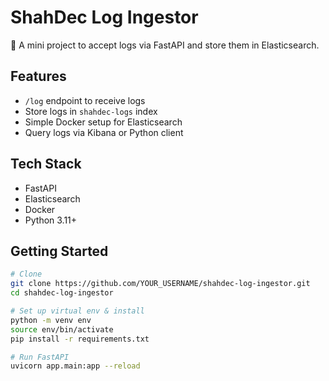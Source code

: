 # ShahDec Log Ingestor

🚀 A mini project to accept logs via FastAPI and store them in Elasticsearch.

## Features
- `/log` endpoint to receive logs
- Store logs in `shahdec-logs` index
- Simple Docker setup for Elasticsearch
- Query logs via Kibana or Python client

## Tech Stack
- FastAPI
- Elasticsearch
- Docker
- Python 3.11+

## Getting Started

```bash
# Clone
git clone https://github.com/YOUR_USERNAME/shahdec-log-ingestor.git
cd shahdec-log-ingestor

# Set up virtual env & install
python -m venv env
source env/bin/activate
pip install -r requirements.txt

# Run FastAPI
uvicorn app.main:app --reload
